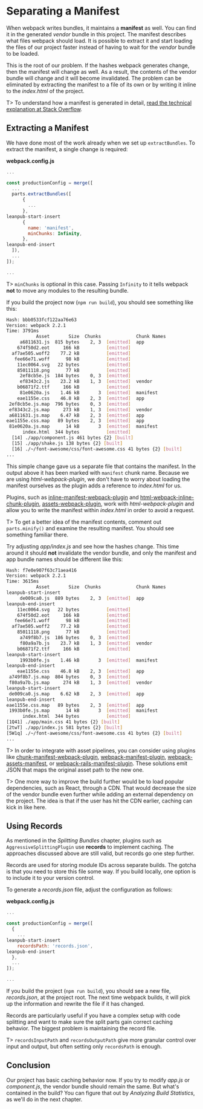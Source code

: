 # Separating a Manifest

When webpack writes bundles, it maintains a **manifest** as well. You can find it in the generated *vendor* bundle in this project. The manifest describes what files webpack should load. It is possible to extract it and start loading the files of our project faster instead of having to wait for the *vendor* bundle to be loaded.

This is the root of our problem. If the hashes webpack generates change, then the manifest will change as well. As a result, the contents of the vendor bundle will change and it will become invalidated. The problem can be eliminated by extracting the manifest to a file of its own or by writing it inline to the *index.html* of the project.

T> To understand how a manifest is generated in detail, [read the technical explanation at Stack Overflow](https://stackoverflow.com/questions/39548175/can-someone-explain-webpacks-commonschunkplugin/39600793).

## Extracting a Manifest

We have done most of the work already when we set up `extractBundles`. To extract the manifest, a single change is required:

**webpack.config.js**

```javascript
...

const productionConfig = merge([
  ...
  parts.extractBundles([
      {
        ...
      },
leanpub-start-insert
      {
        name: 'manifest',
        minChunks: Infinity,
      },
leanpub-end-insert
  ]),
  ...
]);

...
```

T> `minChunks` is optional in this case. Passing `Infinity` to it tells webpack **not** to move any modules to the resulting bundle.

If you build the project now (`npm run build`), you should see something like this:

```bash
Hash: bbb0533fcf122aa76e63
Version: webpack 2.2.1
Time: 3791ms
           Asset       Size  Chunks             Chunk Names
     a6811631.js  815 bytes    2, 3  [emitted]  app
    674f50d2.eot     166 kB          [emitted]
  af7ae505.woff2    77.2 kB          [emitted]
   fee66e71.woff      98 kB          [emitted]
    11ec0064.svg   22 bytes          [emitted]
    85011118.png      77 kB          [emitted]
     2ef8cb5e.js  184 bytes    0, 3  [emitted]
     ef8343c2.js    23.2 kB    1, 3  [emitted]  vendor
    b06871f2.ttf     166 kB          [emitted]
     81e0620a.js    1.46 kB       3  [emitted]  manifest
    eae1155e.css    46.8 kB    2, 3  [emitted]  app
 2ef8cb5e.js.map  796 bytes    0, 3  [emitted]
 ef8343c2.js.map     273 kB    1, 3  [emitted]  vendor
 a6811631.js.map    6.47 kB    2, 3  [emitted]  app
eae1155e.css.map   89 bytes    2, 3  [emitted]  app
 81e0620a.js.map      14 kB       3  [emitted]  manifest
      index.html  344 bytes          [emitted]
  [14] ./app/component.js 461 bytes {2} [built]
  [15] ./app/shake.js 138 bytes {2} [built]
  [16] ./~/font-awesome/css/font-awesome.css 41 bytes {2} [built]
...
```

This simple change gave us a separate file that contains the manifest. In the output above it has been marked with `manifest` chunk name. Because we are using *html-webpack-plugin*, we don't have to worry about loading the manifest ourselves as the plugin adds a reference to *index.html* for us.

Plugins, such as [inline-manifest-webpack-plugin](https://www.npmjs.com/package/inline-manifest-webpack-plugin) and [html-webpack-inline-chunk-plugin](https://www.npmjs.com/package/html-webpack-inline-chunk-plugin), [assets-webpack-plugin](https://www.npmjs.com/package/assets-webpack-plugin), work with *html-webpack-plugin* and allow you to write the manifest within *index.html* in order to avoid a request.

T> To get a better idea of the manifest contents, comment out `parts.minify()` and examine the resulting manifest. You should see something familiar there.

Try adjusting *app/index.js* and see how the hashes change. This time around it should **not** invalidate the vendor bundle, and only the manifest and app bundle names should be different like this:

```bash
Hash: f7e0e907f63c71aea416
Version: webpack 2.2.1
Time: 3615ms
           Asset       Size  Chunks             Chunk Names
leanpub-start-insert
     de009ca0.js  889 bytes    2, 3  [emitted]  app
leanpub-end-insert
    11ec0064.svg   22 bytes          [emitted]
    674f50d2.eot     166 kB          [emitted]
   fee66e71.woff      98 kB          [emitted]
  af7ae505.woff2    77.2 kB          [emitted]
    85011118.png      77 kB          [emitted]
     a749f8b7.js  186 bytes    0, 3  [emitted]
     f80a9a7b.js    23.7 kB    1, 3  [emitted]  vendor
    b06871f2.ttf     166 kB          [emitted]
leanpub-start-insert
     1993b0fe.js    1.46 kB       3  [emitted]  manifest
leanpub-end-insert
    eae1155e.css    46.8 kB    2, 3  [emitted]  app
 a749f8b7.js.map  804 bytes    0, 3  [emitted]
 f80a9a7b.js.map     274 kB    1, 3  [emitted]  vendor
leanpub-start-insert
 de009ca0.js.map    6.62 kB    2, 3  [emitted]  app
leanpub-end-insert
eae1155e.css.map   89 bytes    2, 3  [emitted]  app
 1993b0fe.js.map      14 kB       3  [emitted]  manifest
      index.html  344 bytes          [emitted]
[1Q41] ./app/main.css 41 bytes {2} [built]
[2twT] ./app/index.js 581 bytes {2} [built]
[5W1q] ./~/font-awesome/css/font-awesome.css 41 bytes {2} [built]
...
```

T> In order to integrate with asset pipelines, you can consider using plugins like [chunk-manifest-webpack-plugin](https://www.npmjs.com/package/chunk-manifest-webpack-plugin), [webpack-manifest-plugin](https://www.npmjs.com/package/webpack-manifest-plugin), [webpack-assets-manifest](https://www.npmjs.com/package/webpack-assets-manifest), or [webpack-rails-manifest-plugin](https://www.npmjs.com/package/webpack-rails-manifest-plugin). These solutions emit JSON that maps the original asset path to the new one.

T> One more way to improve the build further would be to load popular dependencies, such as React, through a CDN. That would decrease the size of the vendor bundle even further while adding an external dependency on the project. The idea is that if the user has hit the CDN earlier, caching can kick in like here.

## Using Records

As mentioned in the *Splitting Bundles* chapter, plugins such as `AggressiveSplittingPlugin` use **records** to implement caching. The approaches discussed above are still valid, but records go one step further.

Records are used for storing module IDs across separate builds. The gotcha is that you need to store this file some way. If you build locally, one option is to include it to your version control.

To generate a *records.json* file, adjust the configuration as follows:

**webpack.config.js**

```javascript
...

const productionConfig = merge([
  {
    ...
leanpub-start-insert
    recordsPath: 'records.json',
leanpub-end-insert
  },
  ...
]);

...
```

If you build the project (`npm run build`), you should see a new file, *records.json*, at the project root. The next time webpack builds, it will pick up the information and rewrite the file if it has changed.

Records are particularly useful if you have a complex setup with code splitting and want to make sure the split parts gain correct caching behavior. The biggest problem is maintaining the record file.

T> `recordsInputPath` and `recordsOutputPath` give more granular control over input and output, but often setting only `recordsPath` is enough.

## Conclusion

Our project has basic caching behavior now. If you try to modify *app.js* or *component.js*, the vendor bundle should remain the same. But what's contained in the build? You can figure that out by *Analyzing Build Statistics*, as we'll do in the next chapter.
